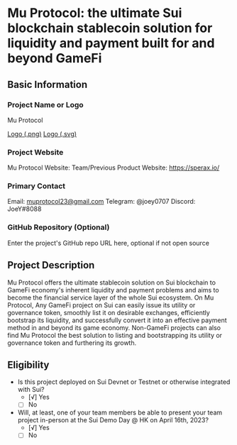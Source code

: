 # Mu Protocol: the ultimate Sui blockchain stablecoin solution for liquidity and payment built for and beyond GameFi

## Basic Information

### Project Name or Logo

Mu Protocol

[Logo (.png)](https://github.com/MuProtocolTeam/Mu-Protocol-Website/blob/main/images/MuProtocol.png)
[Logo (.svg)](https://github.com/MuProtocolTeam/Mu-Protocol-Website/blob/main/images/icon_website_logo.svg)

### Project Website

Mu Protocol Website: 
Team/Previous Product Website: https://sperax.io/


### Primary Contact

Email: muprotocol23@gmail.com
Telegram: @joey0707
Discord: JoeY#8088


### GitHub Repository (Optional)

Enter the project's GitHub repo URL here, optional if not open source

## Project Description 

Mu Protocol offers the ultimate stablecoin solution on Sui blockchain to GameFi economy's inherent liquidity and payment problems and aims to become the financial service layer of the whole Sui ecosystem. On Mu Protocol, Any GameFi project on Sui can easily issue its utility or governance token, smoothly list it on desirable exchanges, efficiently bootstrap its liquidity, and successfully convert it into an effective payment method in and beyond its game economy. Non-GameFi projects can also find Mu Protocol the best solution to listing and bootstrapping its utility or governance token and furthering its growth.

## Eligibility

- Is this project deployed on Sui Devnet or Testnet or otherwise integrated with Sui?
    - [√] Yes
    - [ ] No
- Will, at least, one of your team members be able to present your team project in-person at the Sui Demo Day @ HK on April 16th, 2023?
    - [√] Yes
    - [ ] No